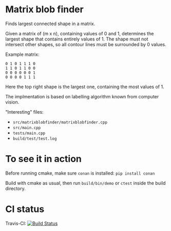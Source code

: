 # Matrix blob finder

Finds largest connected shape in a matrix.

Given a matrix of (m x n), containing values of 0 and 1, determines the largest
shape that contains entirely values of 1. The shape must not intersect other
shapes, so all contour lines must be surrounded by 0 values.

Example matrix:

```0 0 0 1 0 0 0
0 1 0 1 1 1 0
1 1 0 1 1 0 0
0 0 0 0 0 0 1
0 0 0 0 1 1 1
```

Here the top right shape is the largest one, containing the most values of 1.

The implmentation is based on labelling algorithm known from computer vision.

"Interesting" files:
* `src/matrixblobfinder/matrixblobfinder.cpp`
* `src/main.cpp`
* `tests/main.cpp`
* `build/test/test.log`

# To see it in action

Before running cmake, make sure `conan` is installed:  `pip install conan` 

Build with cmake as usual, then  run `build/bin/demo` or `ctest` inside the build directory.


# CI status

Travis-CI: [![Build Status](https://travis-ci.com/sebkraemer/MatrixBlobFinder.svg?token=QswUpSbkRSWizBQQEcJT&branch=master)](https://travis-ci.com/sebkraemer/MatrixBlobFinder)

<!-- .. from cpp_starter_project. This does not reflect the this project but
I'd like to add integrate the stats for it.

[![Build status](https://ci.appveyor.com/api/projects/status/ro4lbfoa7n0sy74c/branch/master?svg=true)](https://ci.appveyor.com/project/lefticus/cpp-starter-project/branch/master)

[![codecov](https://codecov.io/gh/lefticus/cpp_starter_project/branch/master/graph/badge.svg)](https://codecov.io/gh/lefticus/cpp_starter_project)

-->
